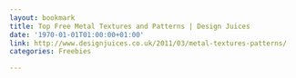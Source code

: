 ```yaml
---
layout: bookmark
title: Top Free Metal Textures and Patterns | Design Juices
date: '1970-01-01T01:00:00+01:00'
link: http://www.designjuices.co.uk/2011/03/metal-textures-patterns/
categories: Freebies

---
```

